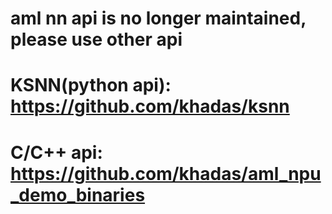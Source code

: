 # aml nn api is no longer maintained, please use other api
# KSNN(python api): https://github.com/khadas/ksnn
# C/C++ api: https://github.com/khadas/aml_npu_demo_binaries

